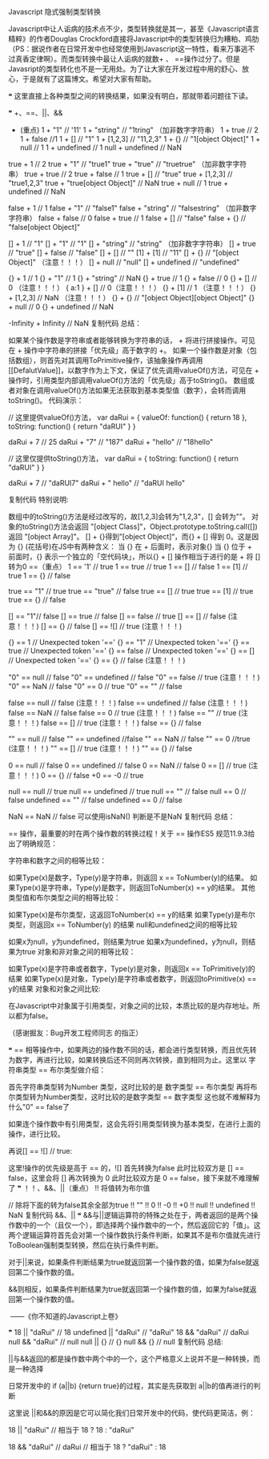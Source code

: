 Javascript 隐式强制类型转换

Javascript中让人诟病的技术点不少，类型转换就是其一，甚至《Javascript语言精粹》的作者Douglas Crockford直接将Javascript中的类型转换归为糟粕、鸡肋（PS：据说作者在日常开发中也经常使用到Javascript这一特性，看来万事逃不过真香定律啊）。而类型转换中最让人诟病的就数+ 、 ==操作过分了。但是Javasript的类型转化也不是一无用处。为了让大家在开发过程中用的舒心、放心，于是就有了这篇博文。希望对大家有帮助。

❝
这里直接上各种类型之间的转换结果，如果没有明白，那就带着问题往下读。

❞
+、==、||、&&
+ (重点)
1 + "1" // '11'
1 + "string" // "1tring" （加非数字字符串）
1 + true // 2
1 + false //1
1 + [] // "1"
1 + [1,2,3] // "11,2,3"
1 + {}  // "1[object Object]"
1 + null // 1
1 + undefined // 1
null + undefined // NaN

true + 1 // 2
true + "1" // "true1"
true + "true" // "truetrue" （加非数字字符串）
true + true // 2
true + false // 1
true + [] // "true"
true + [1,2,3] // "true1,2,3"
true + "true[object Object]" // NaN
true + null // 1
true + undefined // NaN

false + 1 // 1
false + "1" // "false1"
false + "string" // "falsestring" （加非数字字符串）
false + false // 0
false + true // 1
false + [] // "false"
false + {}  // "false[object Object]"

[] + 1 // "1"
[] + "1" // "1"
[] + "string" // "string" （加非数字字符串）
[] + true  // "true"
[] + false // "false"
[] + [] // ""
[1] + [1] // "11"
[] + {} // "[object Object]" （注意！！！）
[] + null // "null"
[] + undefined // "undefined"

{} + 1 // 1
{} + "1" // 1
{} + "string" // NaN
{} + true // 1
{} + false // 0
{} + [] // 0 （注意！！！）
{ a:1 } + [] // 0（注意！！！）
{} + [1] // 1 （注意！！！）
{} + [1,2,3] // NaN （注意！！！）
{} + {} // "[object Object][object Object]"
{} + null // 0
{} + undefined // NaN

-Infinity + Infinity // NaN
复制代码
总结：

如果某个操作数是字符串或者能够转换为字符串的话， + 将进行拼接操作。可见在 + 操作中字符串的拼接「优先级」高于数字的 +。
如果一个操作数是对象（包括数组），则首先对其调用ToPrimitive操作，该抽象操作再调用[[DefalutValue]]，以数字作为上下文，保证了优先调用valueOf()方法，可见在 + 操作时，引用类型内部调用valueOf()方法的「优先级」高于toString()。
数组或者对象在调用valueOf()方法如果无法获取到基本类型值（数字），会转而调用toString()。
代码演示：

// 这里提供valueOf()方法，
var daRui = {
    valueOf: function() {
        return 18
    },
    toString: function() {
        return "daRUI"
    }
}

daRui + 7 // 25
daRui + "7" // "187"
daRui + "hello" // "18hello"

// 这里仅提供toString()方法，
var daRui = {
    toString: function() {
        return "daRUI"
    }
}

daRui + 7 // "daRUI7"
daRui + " hello" // "daRUI hello"

复制代码
特别说明:

数组中的toString()方法是经过改写的，故[1,2,3]会转为"1,2,3"，[] 会转为""。
对象的toString()方法会返回 "[object Class]"，Object.prototype.toString.call([]) 返回 "[object Array]"。
[] + {}得到”[object Object]“，而{} + [] 得到 0。这是因为 {} (花括号)在JS中有两种含义：
当 {} 在 + 后面时，表示对象{}
当 {} 位于 + 前面时，{} 表示一个独立的「空代码块」，所以{} + [] 操作相当于进行的是 +[](一元操作符转换操作) 将 [] 转为0
==（重点）
1 == '1' // true
1 == true // true
1 == [] // false
1 == [1] // true
1 == {}  // false

true == "1" // true
true == "true" // false
true == [] // true
true == [1]  // true
true == {} // false

[] == "1"// false
[] == true  // false
[] == false // true
[] == []  // false (注意！！！)
[] == {} // false
[] == ![] // true (注意！！！)

{} == 1 // Unexpected token '=='
{} == "1" // Unexpected token '=='
{} == true // Unexpected token '=='
{} == false // Unexpected token '=='
{} == [] // Unexpected token '=='
{} == {} // false (注意！！！)

"0" == null // false
"0" == undefined // false
"0" == false // true (注意！！！)
"0" == NaN // false
"0" == 0 // true
"0" == "" // false

false == null // false (注意！！！)
false == undefined // false (注意！！！)
false == NaN // false
false == 0 // true (注意！！！)
false == "" // true (注意！！！)
false == [] // true (注意！！！)
false == {} // false

"" == null // false
"" == undefined //false
"" == NaN // false
"" == 0 //true (注意！！！)
"" == [] // true (注意！！！)
"" == {} // false

0 == null // false
0 == undefined // false
0 == NaN // false
0 == [] // true  (注意！！！)
0 == {} // false
+0 == -0 // true

null == null // true
null == undefined // true
null == "" // false
null == 0 // false
undefined == "" // false
undefined == 0 // false

NaN == NaN // false  可以使用isNaN() 判断是不是NaN
复制代码
总结：

== 操作，最重要的时在两个操作数的转换过程！关于 == 操作ES5 规范11.9.3给出了明确规范：

字符串和数字之间的相等比较：

如果Type(x)是数字，Type(y)是字符串，则返回 x == ToNumber(y)的结果。
如果Type(x)是字符串，Type(y)是数字，则返回ToNumber(x) == y的结果。
其他类型值和布尔类型之间的相等比较：

如果Type(x)是布尔类型，这返回ToNumber(x) == y的结果
如果Type(y)是布尔类型，则返回x == ToNumber(y) 的结果
null和undefined之间的相等比较

如果x为null，y为undefined，则结果为true
如果x为undefined，y为null，则结果为true
对象和非对象之间的相等比较：

如果Type(x)是字符串或者数字，Type(y)是对象，则返回x == ToPrimitive(y)的结果
如果Type(x)是对象，Type(y)是字符串或者数字，则返回toPrimitive(x) == y的结果
对象和对象之间比较:

在Javascript中对象属于引用类型，对象之间的比较，本质比较的是内存地址。所以都为false。

（感谢掘友：Bug开发工程师同志 的指正）

❝
== 相等操作中，如果两边的操作数不同的话，都会进行类型转换，而且优先转为数字，再进行比较，如果转换后还不同则再次转换，直到相同为止。这里以 字符串类型 == 布尔类型做介绍：

首先字符串类型转为Number 类型，这时比较的是 数字类型 == 布尔类型
再将布尔类型转为Number类型，这时比较的是数字类型 == 数字类型
这也就不难解释为什么"0" == false了

如果连个操作数中有引用类型，这会先将引用类型转换为基本类型，在进行上面的操作，进行比较。

再说[] == ![] // true:

这里!操作的优先级是高于 == 的，![] 首先转换为false
此时比较双方是 [] == false，这里会将 [] 再次转换为 0
此时比较双方是 0 == false，接下来就不难理解了
❞
！！、&&、||（重点）
!!
将值转为布尔值

 // 除将下面的转为false其余全部为true
!! ""
!! 0
!! -0
!! +0
!! null
!! undefined
!! NaN
复制代码
&&、||
❝
&&与||逻辑运算符的特殊之处在于，两者返回的是两个操作数中的一个（且仅一个），即选择两个操作数中的一个，然后返回它的「值」。这两个逻辑运算符首先会对第一个操作数执行条件判断，如果其不是布尔值就先进行ToBoolean强制类型转换，然后在执行条件判断。

对于||来说，如果条件判断结果为true就返回第一个操作数的值，如果为false就返回第二个操作数的值。

&&则相反，如果条件判断结果为true就返回第一个操作数的值，如果为false就返回第一个操作数的值。

​ ——《你不知道的Javascript上卷》

❞
18 || "daRui" // 18
undefined || "daRui" // "daRui"
18 && "daRui" // daRui
null && "daRui" // null
null || {} // {}
null && {} // null
复制代码
总结:

||与&&返回的都是操作数中两个中的一个，这个严格意义上说并不是一种转换，而是一种选择

日常开发中的 if (a||b) {return true}的过程，其实是先获取到 a||b的值再进行的判断

这里说 ||和&&的原因是它可以简化我们日常开发中的代码，使代码更简洁，例：

   18 || "daRui"
   // 相当于
   18 ? 18 : "daRui"

   18 && "daRui" // daRui
   // 相当于
   18 ? "daRui" : 18
